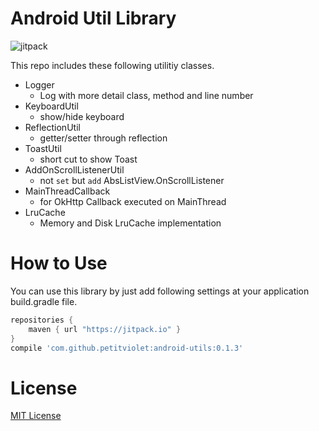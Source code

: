 # Android Util Library

![jitpack](https://img.shields.io/github/tag/petitviolet/android-utils.svg?label=JitPack)

This repo includes these following utilitiy classes.

- Logger
    - Log with more detail class, method and line number
- KeyboardUtil
    - show/hide keyboard 
- ReflectionUtil
    - getter/setter through reflection 
- ToastUtil
    - short cut to show Toast
- AddOnScrollListenerUtil
    - not `set` but `add` AbsListView.OnScrollListener
- MainThreadCallback
    - for OkHttp Callback executed on MainThread
- LruCache
    - Memory and Disk LruCache implementation

# How to Use

You can use this library by just add following settings at your application build.gradle file.

```groovy
repositories {
    maven { url "https://jitpack.io" }
}
compile 'com.github.petitviolet:android-utils:0.1.3'
```

# License

[MIT License](http://petitviolet.mit-license.org/)
